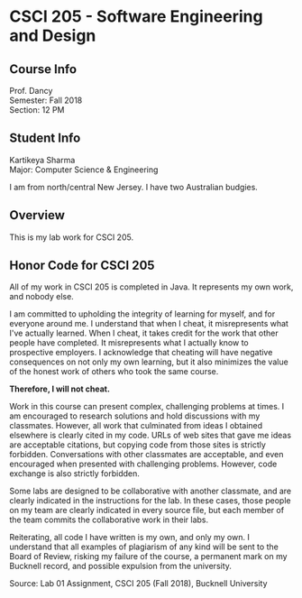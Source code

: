# CSCI 205 - Software Engineering and Design

## Course Info
Prof. Dancy <br/>
Semester: Fall 2018 <br/>
Section: 12 PM

## Student Info
Kartikeya Sharma <br/>
Major: Computer Science & Engineering <br/>

I am from north/central New Jersey. I have two Australian budgies.

## Overview
This is my lab work for CSCI 205.

## Honor Code for CSCI 205
All of my work in CSCI 205 is completed in Java. It represents my own work, and nobody else. <br/>

I am committed to upholding the integrity of learning for myself, and for everyone around me. I
understand that when I cheat, it misrepresents what I've actually learned. When I cheat, it takes credit for
the work that other people have completed. It misrepresents what I actually know to prospective
employers. I acknowledge that cheating will have negative consequences on not only my own learning,
but it also minimizes the value of the honest work of others who took the same course. <br/>

**Therefore, I will not cheat.** <br/>

Work in this course can present complex, challenging problems at times. I am encouraged to research
solutions and hold discussions with my classmates. However, all work that culminated from ideas I
obtained elsewhere is clearly cited in my code. URLs of web sites that gave me ideas are acceptable
citations, but copying code from those sites is strictly forbidden. Conversations with other classmates are
acceptable, and even encouraged when presented with challenging problems. However, code exchange is
also strictly forbidden. <br/>

Some labs are designed to be collaborative with another classmate, and are clearly indicated in the
instructions for the lab. In these cases, those people on my team are clearly indicated in every source file,
but each member of the team commits the collaborative work in their labs. <br/>

Reiterating, all code I have written is my own, and only my own. I understand that all examples of
plagiarism of any kind will be sent to the Board of Review, risking my failure of the course, a permanent
mark on my Bucknell record, and possible expulsion from the university. <br/>

Source: Lab 01 Assignment, CSCI 205 (Fall 2018), Bucknell University
